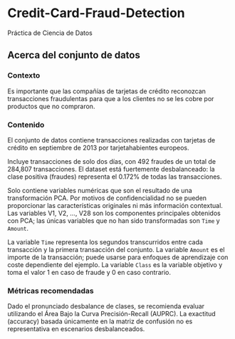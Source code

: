 # Credit-Card-Fraud-Detection
Práctica de Ciencia de Datos

## Acerca del conjunto de datos

### Contexto
Es importante que las compañías de tarjetas de crédito reconozcan transacciones fraudulentas para que a los clientes no se les cobre por productos que no compraron.

### Contenido
El conjunto de datos contiene transacciones realizadas con tarjetas de crédito en septiembre de 2013 por tarjetahabientes europeos.

Incluye transacciones de solo dos días, con 492 fraudes de un total de 284,807 transacciones. El dataset está fuertemente desbalanceado: la clase positiva (fraudes) representa el 0.172% de todas las transacciones.

Solo contiene variables numéricas que son el resultado de una transformación PCA. Por motivos de confidencialidad no se pueden proporcionar las características originales ni más información contextual. Las variables V1, V2, …, V28 son los componentes principales obtenidos con PCA; las únicas variables que no han sido transformadas son `Time` y `Amount`.

La variable `Time` representa los segundos transcurridos entre cada transacción y la primera transacción del conjunto. La variable `Amount` es el importe de la transacción; puede usarse para enfoques de aprendizaje con coste dependiente del ejemplo. La variable `Class` es la variable objetivo y toma el valor 1 en caso de fraude y 0 en caso contrario.

### Métricas recomendadas
Dado el pronunciado desbalance de clases, se recomienda evaluar utilizando el Área Bajo la Curva Precisión-Recall (AUPRC). La exactitud (accuracy) basada únicamente en la matriz de confusión no es representativa en escenarios desbalanceados.
